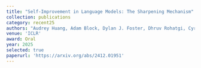 ```yaml
---
title: "Self-Improvement in Language Models: The Sharpening Mechanism"
collection: publications
category: recent25
authors: "Audrey Huang, Adam Block, Dylan J. Foster, Dhruv Rohatgi, Cyril Zhang, <b>Max Simchowitz</b>, Jordan T. Ash, Akshay Krishnamurthy"
venue: 'ICLR'
award: Oral
year: 2025
selected: true
paperurl: 'https://arxiv.org/abs/2412.01951'
---
```



